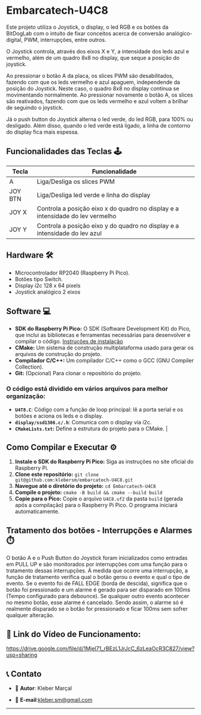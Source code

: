 # Embarcatech-U4C8

Este projeto utiliza o Joystick, o display, o led RGB e os botões da BitDogLab com o intuito de fixar conceitos acerca de conversão analógico-digital, PWM, interrupções, entre outros.

O Joystick controla, através dos eixos X e Y, a intensidade dos leds azul e vermelho, além de um quadro 8x8 no display, que seque a posição do joystick.

Ao pressionar o botão A da placa, os slices PWM são desabilitados, fazendo com que os leds vermelho e azul apaguem, independende da posição do Joystick. Neste caso, o quadro 8x8 no display continua se movimentando normalmente. Ao pressionar novamente o botão A, os slices são reativados, fazendo com que os leds vermelho e azul voltem a brilhar de seguindo o joystick.

Já o push button do Joystick alterna o led verde, do led RGB, para 100% ou desligado. Além disso, quando o led verde está ligado, a linha de contorno do display fica mais espessa.

## Funcionalidades das Teclas 🕹️

| Tecla   | Funcionalidade                                                                 |
| ------- | ------------------------------------------------------------------------------ |
| A       | Liga/Desliga os slices PWM                                                     |
| JOY BTN | Liga/Desliga led verde e linha do display                                      |
| JOY X   | Controla a posição eixo x do quadro no display e a intensidade do lev vermelho |
| JOY Y   | Controla a posição eixo y do quadro no display e a intensidade do lev azul     |

## Hardware 🛠️

- Microcontrolador RP2040 (Raspberry Pi Pico).
- Botões tipo Switch.
- Display i2c 128 x 64 pixels
- Joystick analógico 2 eixos

## Software 💻

- **SDK do Raspberry Pi Pico:** O SDK (Software Development Kit) do Pico, que inclui as bibliotecas e ferramentas necessárias para desenvolver e compilar o código. [Instruções de instalação](https://www.raspberrypi.com/documentation/pico/getting-started/)
- **CMake:** Um sistema de construção multiplataforma usado para gerar os arquivos de construção do projeto.
- **Compilador C/C++:** Um compilador C/C++ como o GCC (GNU Compiler Collection).
- **Git:** (Opcional) Para clonar o repositório do projeto.

### O código está dividido em vários arquivos para melhor organização:

- **`U4T8.C`**: Código com a função de loop principal: lê a porta serial e os botões e aciona os leds e o display.
- **`display/ssd1306.c/.h`**: Comunica com o display via i2c.
- **`CMakeLists.txt`:** Define a estrutura do projeto para o CMake.
  |

## Como Compilar e Executar ⚙️

1. **Instale o SDK do Raspberry Pi Pico:** Siga as instruções no site oficial do Raspberry Pi.
2. **Clone este repositório:** `git clone git@github.com:klebersm/embarcatech-U4C8.git`
3. **Navegue até o diretório do projeto:** `cd Embarcatech-U4C8`
4. **Compile o projeto:** `cmake -B build && cmake --build build`
5. **Copie para o Pico:** Copie o arquivo `U4C8.uf2` da pasta `build` (gerada após a compilação) para o Raspberry Pi Pico. O programa iniciará automaticamente.

## Tratamento dos botões - Interrupções e Alarmes ⏱️

O botão A e o Push Button do Joystick foram inicializados como entradas em PULL UP e são monitorados por interrupções com uma função para o tratamento dessas interrupções. À medida que ocorre uma interrupção, a função de tratamento verifica qual o botão gerou o evento e qual o tipo de evento. Se o evento foi de FALL EDGE (borda de descida), significa que o botão foi pressionado e um alarme é gerado para ser disparado em 100ms (Tempo configurado para debounce). Se qualquer outro evento acontecer no mesmo botão, esse alarme é cancelado. Sendo assim, o alarme só é realmente disparado se o botão for pressionado e ficar 100ms sem sofrer qualquer alteração.

## 🔗 Link do Vídeo de Funcionamento:

https://drive.google.com/file/d/1MjeI71_rBEzL1JrJcC_6zLeaOcR3C827/view?usp=sharing

## 📞 Contato

- 👤 **Autor**: Kleber Marçal

- 📧 **E-mail**:kleber.sm@gmail.com

---
